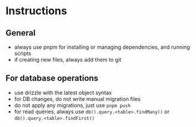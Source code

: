 # Instructions

## General

- always use pnpm for installing or managing dependencies, and running scripts
- if creating new files, always add them to git

## For database operations

- use drizzle with the latest object syntax
- for DB changes, do not write manual migration files
- do not apply any migrations, just use `pnpm push`
- for read queries, always use `db().query.<table>.findMany()` or `db().query.<table>.findFirst()`
